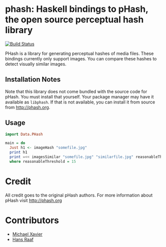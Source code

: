 # phash: Haskell bindings to pHash, the open source perceptual hash library

[![Build Status](https://travis-ci.org/MichaelXavier/phash.svg?branch=master)](https://travis-ci.org/MichaelXavier/phash)

PHash is a library for generating perceptual hashes of media files. These
bindings currently only support images. You can compare these hashes to detect
visually similar images.

## Installation Notes
Note that this library does not come bundled with the source code for pHash.
You must install that yourself. Your package manager may have it available as
`libphash`. If that is not available, you can install it from source from
http://phash.org.

## Usage

```haskell
import Data.PHash

main = do
  Just h1 <- imageHash "somefile.jpg"
  print h1
  print =<< imagesSimilar "somefile.jpg" "similarfile.jpg" reasonableThreshold
  where reasonableThreshold = 15
```

# Credit
All credit goes to the original pHash authors. For more information about pHash
visit http://phash.org

# Contributors

* [Michael Xavier](http://github.com/MichaelXavier)
* [Hans Raaf](https://github.com/oderwat)
